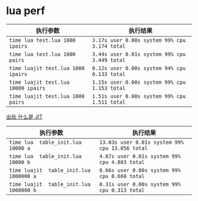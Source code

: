 # lua perf

执行参数                            | 执行结果
------------------------------------|----------------------------------------------
`time lua test.lua 1000 ipairs`     | `3.17s user 0.00s system 99% cpu 3.174 total`
`time lua test.lua 1000 pairs`      | `3.44s user 0.01s system 99% cpu 3.449 total`
`time luajit test.lua 1000 ipairs`  | `0.12s user 0.00s system 94% cpu 0.133 total`
`time luajit test.lua 10000 ipairs` | `1.15s user 0.00s system 99% cpu 1.153 total`
`time luajit test.lua 1000 pairs`   | `1.51s user 0.00s system 99% cpu 1.511 total`

[出处 什么是 JIT](https://moonbingbing.gitbooks.io/openresty-best-practices/content/lua/what_jit.html)

执行参数                                | 执行结果
----------------------------------------|------------------------------------------------
`time lua  table_init.lua 10000 a`      | `13.03s user 0.01s system 99% cpu 13.056 total`
`time lua  table_init.lua 10000 b`      | `4.87s user 0.01s system 99% cpu 4.883 total`
`time luajit  table_init.lua 1000000 a` | `0.66s user 0.00s system 99% cpu 0.660 total`
`time luajit  table_init.lua 1000000 b` | `0.31s user 0.00s system 99% cpu 0.313 total`
